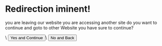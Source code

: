 <script>

    const queryString = window.location.search;
    const urlParams = new URLSearchParams(queryString);

    const page = urlParams.get('page')
    const from = urlParams.get('from')

    console.log("Url for Redirect:")
    console.log(page)

    if (page == null) { window.location.href = "RequestError?code=page for redirect not found"}

    function Return() {
        if (from != null) {
            window.location.href = from;
        } else {
            window.location.href = "."
        };
    }

    function StartRedirect() {
        if (page != null) {
        window.location.href = page;
        } else {
            alert("page not found calling null")
            console.log("page not found calling null")
        }
    }

</script>

# Redirection iminent!

<p>you are leaving our website you are accessing another site do you want to continue and goto to other Website you have sure to continue?</p>\
<button onclick="StartRedirect()">Yes and Continue</button>\
<button onclick="Return()">No and Back</button>

